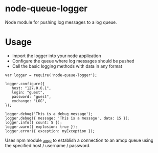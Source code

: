 # node-queue-logger
Node module for pushing log messages to a log queue.

# Usage
* Import the logger into your node application
* Configure the queue where log messages should be pushed
* Call the basic logging methods with data in any format
```
var logger = require('node-queue-logger');

logger.configure({
   host: "127.0.0.1",
   login: "guest",
   password: "guest",
   exchange: "LOG",
});

logger.debug('This is a debug message');
logger.debug({ message: 'This is a message', data: 15 });
logger.info({ count: 5 });
logger.warn({ explosion: true });
logger.error({ exception: myException });
```

Uses npm module [`amqp`](https://www.npmjs.com/package/amqp) to establish a connection to an amqp queue using the specified host / username / password.
